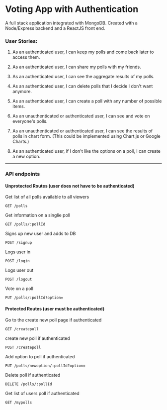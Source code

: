 # Voting App with Authentication

A full stack application integrated with MongoDB. Created with a Node/Express backend and a ReactJS front end.

### User Stories:
1. As an authenticated user, I can keep my polls and come back later to access them.

2. As an authenticated user, I can share my polls with my friends.

3. As an authenticated user, I can see the aggregate results of my polls.

4. As an authenticated user, I can delete polls that I decide I don't want anymore.

5. As an authenticated user, I can create a poll with any number of possible items.

6. As an unauthenticated or authenticated user, I can see and vote on everyone's polls.

7. As an unauthenticated or authenticated user, I can see the results of polls in chart form. (This could be implemented using Chart.js or Google Charts.)

8. As an authenticated user, if I don't like the options on a poll, I can create a new option.

***

### API endpoints

#### Unprotected Routes (user does not have to be authenticated)

Get list of all polls available to all viewers

`GET /polls`

Get information on a singlie poll

`GET /polls/:pollId`

Signs up new user and adds to DB

`POST /signup`

Logs user in

`POST /login`

Logs user out

`POST /logout`

Vote on a poll

`PUT /polls/:pollId?option=`

#### Protected Routes (user must be authenticated)

Go to the create new poll page if authenticated

`GET /createpoll`

create new poll if authenticated

`POST /createpoll`

Add option to poll if authenticated

`PUT /polls/newoption/:pollId?option=`

Delete poll if authenticated

`DELETE /polls/:pollId`

Get list of users poll if authenticated

`GET /mypolls`





